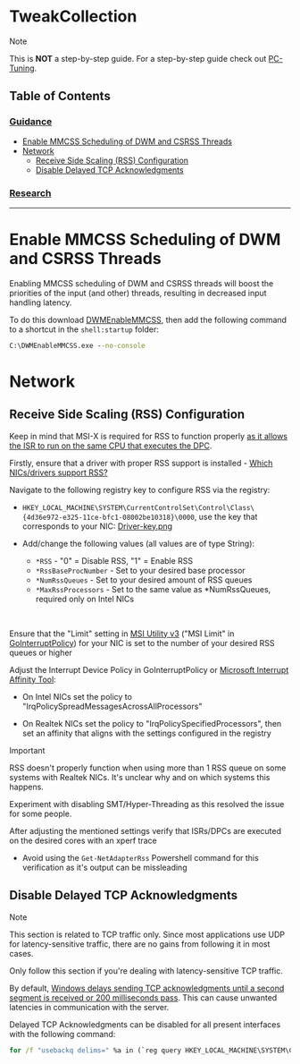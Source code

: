 # TweakCollection

> [!Note]
> This is **NOT** a step-by-step guide. For a step-by-step guide check out [PC-Tuning](https://github.com/valleyofdoom/PC-Tuning).

## Table of Contents

### [Guidance](#table-of-contents)

- [Enable MMCSS Scheduling of DWM and CSRSS Threads](#enable-mmcss-scheduling-of-dwm-and-csrss-threads)
- [Network](#network)
    - [Receive Side Scaling (RSS) Configuration](#receive-side-scaling-rss-configuration)
    - [Disable Delayed TCP Acknowledgments](#disable-delayed-tcp-acknowledgments)

### [<ins>Research</ins>](Research.md)

---

# Enable MMCSS Scheduling of DWM and CSRSS Threads

Enabling MMCSS scheduling of DWM and CSRSS threads will boost the priorities of the input (and other) threads, resulting in decreased input handling latency.

To do this download [DWMEnableMMCSS](https://github.com/Duckleeng/DWMEnableMMCSS), then add the following command to a shortcut in the `shell:startup` folder:

```cmd
C:\DWMEnableMMCSS.exe --no-console
```

# Network

## Receive Side Scaling (RSS) Configuration

Keep in mind that MSI-X is required for RSS to function properly [as it allows the ISR to run on the same CPU that executes the DPC](https://learn.microsoft.com/en-us/windows-hardware/drivers/network/introduction-to-receive-side-scaling#how-rss-improves-system-performance).

Firstly, ensure that a driver with proper RSS support is installed - [Which NICs/drivers support RSS?](Research.md#which-nicsdrivers-support-receive-side-scaling-rss)

Navigate to the following registry key to configure RSS via the registry:

- `HKEY_LOCAL_MACHINE\SYSTEM\CurrentControlSet\Control\Class\{4d36e972-e325-11ce-bfc1-08002be10318}\0000`, use the key that corresponds to your NIC: [Driver-key.png](img/Driver-key.png)

- Add/change the following values (all values are of type String):

    - `*RSS` - "0" = Disable RSS, "1" = Enable RSS
    - `*RssBaseProcNumber` - Set to your desired base processor
    - `*NumRssQueues` - Set to your desired amount of RSS queues
    - `*MaxRssProcessors` - Set to the same value as *NumRssQueues, required only on Intel NICs

<br>

Ensure that the "Limit" setting in [MSI Utility v3](https://forums.guru3d.com/threads/windows-line-based-vs-message-signaled-based-interrupts-msi-tool.378044/) ("MSI Limit" in [GoInterruptPolicy](https://github.com/spddl/GoInterruptPolicy)) for your NIC is set to the number of your desired RSS queues or higher

Adjust the Interrupt Device Policy in GoInterruptPolicy or [Microsoft Interrupt Affinity Tool](https://www.techpowerup.com/download/microsoft-interrupt-affinity-tool/):

- On Intel NICs set the policy to "IrqPolicySpreadMessagesAcrossAllProcessors"

- On Realtek NICs set the policy to "IrqPolicySpecifiedProcessors", then set an affinity that aligns with the settings configured in the registry

> [!IMPORTANT]
> RSS doesn't properly function when using more than 1 RSS queue on some systems with Realtek NICs. It's unclear why and on which systems this happens.
>
> Experiment with disabling SMT/Hyper-Threading as this resolved the issue for some people.

After adjusting the mentioned settings verify that ISRs/DPCs are executed on the desired cores with an xperf trace

- Avoid using the `Get-NetAdapterRss` Powershell command for this verification as it's output can be missleading

## Disable Delayed TCP Acknowledgments

> [!NOTE]
> This section is related to TCP traffic only. Since most applications use UDP for latency-sensitive traffic, there are no gains from following it in most cases.
>
> Only follow this section if you're dealing with latency-sensitive TCP traffic.

By default, [Windows delays sending TCP acknowledgments until a second segment is received or 200 milliseconds pass](https://learn.microsoft.com/en-us/troubleshoot/windows-server/networking/registry-entry-control-tcp-acknowledgment-behavior). This can cause unwanted latencies in communication with the server.

Delayed TCP Acknowledgments can be disabled for all present interfaces with the following command:

```cmd
for /f "usebackq delims=" %a in (`reg query HKEY_LOCAL_MACHINE\SYSTEM\CurrentControlSet\Services\Tcpip\Parameters\Interfaces`) do (reg add %a /v "TcpAckFrequency" /t REG_DWORD /d "1" /f)
```